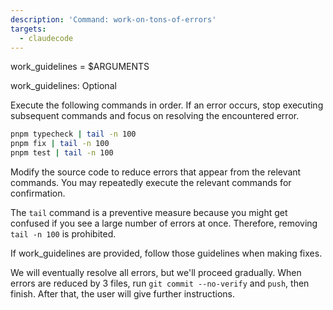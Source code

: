 ```yaml
---
description: 'Command: work-on-tons-of-errors'
targets:
  - claudecode
---
```


work_guidelines = $ARGUMENTS

work_guidelines: Optional

Execute the following commands in order. If an error occurs, stop executing subsequent commands and focus on resolving the encountered error.

```bash
pnpm typecheck | tail -n 100
pnpm fix | tail -n 100
pnpm test | tail -n 100
```

Modify the source code to reduce errors that appear from the relevant commands. You may repeatedly execute the relevant commands for confirmation.

The `tail` command is a preventive measure because you might get confused if you see a large number of errors at once. Therefore, removing `tail -n 100` is prohibited.

If work_guidelines are provided, follow those guidelines when making fixes.

We will eventually resolve all errors, but we'll proceed gradually. When errors are reduced by 3 files, run `git commit --no-verify` and `push`, then finish. After that, the user will give further instructions.
